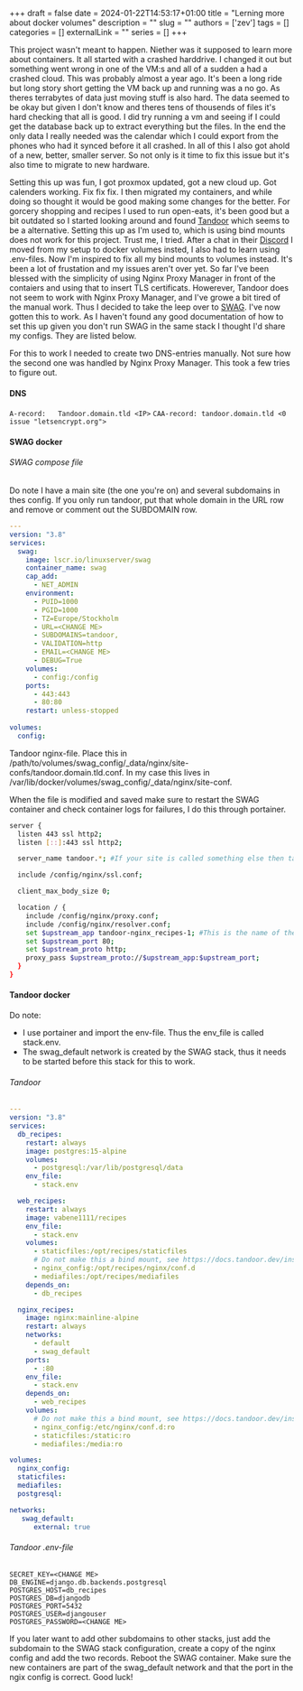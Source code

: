 +++
draft = false
date = 2024-01-22T14:53:17+01:00
title = "Lerning more about docker volumes"
description = ""
slug = ""
authors = ['zev']
tags = []
categories = []
externalLink = ""
series = []
+++

This project wasn't meant to happen. Niether was it supposed to learn more about containers. It all started with a crashed harddrive. I changed it out but something went wrong in one of the VM:s and all of a sudden a had a crashed cloud. This was probably almost a year ago. It's been a long ride but long story short getting the VM back up and running was a no go. As theres terrabytes of data just moving stuff is also hard. The data seemed to be okay but given I don't know and theres tens of thousends of files it's hard checking that all is good. I did try running a vm and seeing if I could get the database back up to extract everything but the files. In the end the only data I really needed was the calendar which I could export from the phones who had it synced before it all crashed. In all of this I also got ahold of a new, better, smaller server. So not only is it time to fix this issue but it's also time to migrate to new hardware.

Setting this up was fun, I got proxmox updated, got a new cloud up. Got calenders working. Fix fix fix. I then migrated my containers, and while doing so thought it would be good making some changes for the better. For gorcery shopping and recipes I used to run open-eats, it's been good but a bit outdated so I started looking around and found [Tandoor](https://github.com/TandoorRecipes/recipes) which seems to be a alternative. Setting this up as I'm used to, which is using bind mounts does not work for this project. Trust me, I tried. After a chat in their [Discord](https://discord.gg/RhzBrfWgtp) I moved from my setup to docker volumes insted, I also had to learn using .env-files. Now I'm inspired to fix all my bind mounts to volumes instead. It's been a lot of frustation and my issues aren't over yet. So far I've been blessed with the simplicity of using Nginx Proxy Manager in front of the contaiers and using that to insert TLS certificats. Howerever, Tandoor does not seem to work with Nginx Proxy Manager, and I've growe a bit tired of the manual work. Thus I decided to take the leep over to [SWAG](https://docs.linuxserver.io/general/swag/). I've now gotten this to work. As I haven't found any good documentation of how to set this up given you don't run SWAG in the same stack I thought I'd share my configs. They are listed below.

For this to work I needed to create two DNS-entries manually. Not sure how the second one was handled by Nginx Proxy Manager. This took a few tries to figure out.

#### DNS
`A-record:   Tandoor.domain.tld <IP>`
`CAA-record: tandoor.domain.tld <0 issue "letsencrypt.org">`

#### SWAG docker

###### SWAG compose file

Do note I have a main site (the one you're on) and several subdomains in thes config. If you only run tandoor, put that whole domain in the URL row and remove or comment out the SUBDOMAIN row.
```yaml
---
version: "3.8"
services:
  swag:
    image: lscr.io/linuxserver/swag
    container_name: swag
    cap_add:
      - NET_ADMIN
    environment:
      - PUID=1000
      - PGID=1000
      - TZ=Europe/Stockholm
      - URL=<CHANGE ME>
      - SUBDOMAINS=tandoor,
      - VALIDATION=http
      - EMAIL=<CHANGE ME>
      - DEBUG=True
    volumes:
      - config:/config
    ports:
      - 443:443
      - 80:80
    restart: unless-stopped
    
volumes:
  config:
```

Tandoor nginx-file. Place this in /path/to/volumes/swag_config/_data/nginx/site-confs/tandoor.domain.tld.conf. In my case this lives in /var/lib/docker/volumes/swag_config/_data/nginx/site-conf.

When the file is modified and saved make sure to restart the SWAG container and check container logs for failures, I do this through portainer.

```bash
server {
  listen 443 ssl http2;
  listen [::]:443 ssl http2;

  server_name tandoor.*; #If your site is called something else then tandoor change this

  include /config/nginx/ssl.conf;

  client_max_body_size 0;

  location / {
    include /config/nginx/proxy.conf;
    include /config/nginx/resolver.conf;
    set $upstream_app tandoor-nginx_recipes-1; #This is the name of the tandoor nginx container
    set $upstream_port 80;
    set $upstream_proto http;
    proxy_pass $upstream_proto://$upstream_app:$upstream_port;
  }
}

```

#### Tandoor docker

Do note:
- I use portainer and import the env-file. Thus the env_file is called stack.env.
- The swag_default network is created by the SWAG stack, thus it needs to be started before this stack for this to work.

###### Tandoor
```yaml
---
version: "3.8"
services:
  db_recipes:
    restart: always
    image: postgres:15-alpine
    volumes:
      - postgresql:/var/lib/postgresql/data
    env_file:
      - stack.env

  web_recipes:
    restart: always
    image: vabene1111/recipes
    env_file:
      - stack.env
    volumes:
      - staticfiles:/opt/recipes/staticfiles
      # Do not make this a bind mount, see https://docs.tandoor.dev/install/docker/#volumes-vs-bind-mounts
      - nginx_config:/opt/recipes/nginx/conf.d
      - mediafiles:/opt/recipes/mediafiles
    depends_on:
      - db_recipes

  nginx_recipes:
    image: nginx:mainline-alpine
    restart: always
    networks:
      - default
      - swag_default
    ports:
      - :80
    env_file:
      - stack.env
    depends_on:
      - web_recipes
    volumes:
      # Do not make this a bind mount, see https://docs.tandoor.dev/install/docker/#volumes-vs-bind-mounts
      - nginx_config:/etc/nginx/conf.d:ro
      - staticfiles:/static:ro
      - mediafiles:/media:ro

volumes:
  nginx_config:
  staticfiles:
  mediafiles:
  postgresql:

networks:
   swag_default:
      external: true
```

###### Tandoor .env-file
```env
SECRET_KEY=<CHANGE ME>
DB_ENGINE=django.db.backends.postgresql
POSTGRES_HOST=db_recipes
POSTGRES_DB=djangodb
POSTGRES_PORT=5432
POSTGRES_USER=djangouser
POSTGRES_PASSWORD=<CHANGE ME>
```

If you later want to add other subdomains to other stacks, just add the subdomain to the SWAG stack configuration, create a copy of the nginx config and add the two records. Reboot the SWAG container. Make sure the new containers are part of the swag_default network and that the port in the ngix config is correct. Good luck!